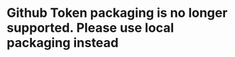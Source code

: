 # Github Token packaging is no longer supported. Please use local packaging instead

<!-- # Obtaining a Token

::: danger Token
Why do we need Github Token? Because this compilation and packaging process relies entirely on the GitHub platform, it is necessary to use GitHub tokens to operate these tasks. Github is an open platform where anyone can create an account and obtain permanently free tokens. Thank you very much for the free service provided by Github. Obtaining a token is also very simple. For those who do not have an account, first register a GitHub account, and then go to the personal center to create a token.

When using this software, please comply with relevant laws and regulations. If you use GitHub
When using tokens in this project, the project will be flagged by default, and the compilation results of the project will be counted for success or failure, in order to improve the project and obtain feedback. Packaging is for personal use only and should not be disseminated or used for commercial purposes. The packaged resources will be stored in your own Github open source repository and can be viewed by anyone. Therefore, please strictly follow the Github usage guidelines, otherwise you will be responsible for any consequences.
:::

Why do you need a GitHub Token? Because the entire compilation and packaging process relies on the GitHub platform, a GitHub token is required to perform these operations. GitHub is an open platform where anyone can create an account and obtain a permanently free token. We sincerely appreciate GitHub's free services. Obtaining a token is simple—if you don't have an account, register one first, then create a token in your personal settings.

## Steps to Register on GitHub

1. Visit the GitHub homepage: [https://github.com/](https://github.com/)
2. Click the `Sign up` button in the top-right corner to go to the registration page.
3. Fill in your registration details, including username, email, password, etc.
4. Click the `Sign up for GitHub` button to complete registration.

## Steps to Create a Token

```
Token Permission Requirements:
All repositories: Required to fork the original template repository
Actions: Used to execute GitHub Actions for packaging and compilation
Administration: Required for forking repositories and file management
Contents: Allows adding/deleting/modifying/searching files in the PakePlus repository
Issues: Enables submitting compilation errors or other issues to PakePlus
Workflows: Used to compile and package your software
```

1. Log in to your GitHub account.
2. Click your profile picture in the top-right corner to go to your personal dashboard.
3. Click the `Settings` button to enter the settings page.
4. In the left-hand menu, click `Developer settings` to access developer options.
5. In the left-hand menu, click `Personal access tokens` to go to the token management page.
6. Click `Generate new token` to create a new token.
   GitHub offers two types of tokens—either will work. Use the links below to go directly:
   [Personal access tokens (classic)](https://github.com/settings/tokens)
   or
   [Fine-grained personal access tokens](https://github.com/settings/personal-access-tokens).

7. **For Personal access tokens (classic):**
   Simply check the following three permissions: <font color="red">repo, workflow, and user</font>.
   ![](../static/imgs/token11.png)
   ![](../static/imgs/token12.webp)
   Then copy the generated token into PakePlus:
   ![](../static/imgs/token12.png)

8. **<font color="red">(Skip this step if you already obtained a token in Step 7. Proceed to Step 9.)</font>**
   **For Fine-grained personal access tokens:**
   ![](../static/imgs/token1.png)

    - Click `Generate new token`.
    - Enter a token name, set expiration to "No expiration," and add an optional description.
    - Select `All repositories`.
      ![](../static/imgs/token2.png)
    - **Configure permissions:** Grant the permissions marked in red boxes. Set **Access** to: `Read and write`.
      ![](../static/imgs/token3.png)
      ![](../static/imgs/token4.png)
      ![](../static/imgs/token5.png)
      ![](../static/imgs/token7.png)
    - Click `Generate token` at the bottom to obtain your token:
      ![](../static/imgs/token8.png)
    - Copy the token into PakePlus to start using it:
      ![](../static/imgs/token9.png)

9. **Test the Token**
   Open PakePlus, click the settings button in the top-right corner, paste the token obtained in Step 7 or 8, and click "Test." If it shows "Token is valid," you're all set!
   ![](../static/imgs/token13.png)

## Important Notes

-   You can only view the token once after generation—**keep it secure**.
-   The token should **only be stored locally on your computer**—do not share it.
-   If you set an expiration date, the token will only work within its validity period. You’ll need to generate a new one after it expires. -->

